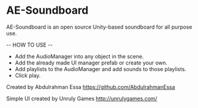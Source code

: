 # AE-Soundboard
AE-Soundboard is an open source Unity-based soundboard for all purpose use.



-- HOW TO USE -- 
- Add the AudioManager into any object in the scene.
- Add the already made UI manager prefab or create your own.
- Add playlists to the AudioManager and add sounds to those playlists.
- Click play.



Created by Abdulrahman Essa
https://github.com/AbdulrahmanEssa


Simple UI created by Unruly Games
http://unrulygames.com/